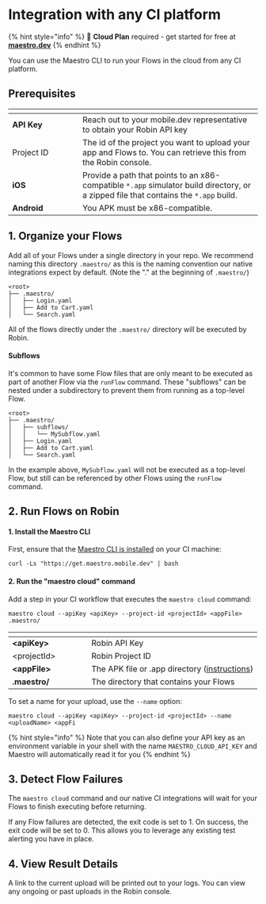 # Integration with any CI platform

{% hint style="info" %}
🚀 **Cloud Plan** required - get started for free at [**maestro.dev**](https://www.maestro.dev/)
{% endhint %}

You can use the Maestro CLI to run your Flows in the cloud from any CI platform.

## Prerequisites

<table data-header-hidden><thead><tr><th width="126"></th><th></th></tr></thead><tbody><tr><td><strong>API Key</strong></td><td>Reach out to your mobile.dev representative to obtain your Robin API key</td></tr><tr><td>Project ID</td><td>The id of the project you want to upload your app and Flows to. You can retrieve this from the Robin console.</td></tr><tr><td><strong>iOS</strong></td><td>Provide a path that points to an x86-compatible <code>*.app</code> simulator build directory, or a zipped file that contains the <code>*.app</code> build.</td></tr><tr><td><strong>Android</strong></td><td>You APK must be x86-compatible.</td></tr></tbody></table>

## 1.  Organize your Flows

Add all of your Flows under a single directory in your repo. We recommend naming this directory `.maestro/`  as this is the naming convention our native integrations expect by default. (Note the "." at the beginning of `.maestro/`)

```
<root>
├── .maestro/
│   ├── Login.yaml
│   ├── Add to Cart.yaml
│   └── Search.yaml
```

All of the flows directly under the `.maestro/` directory will be executed by Robin.

#### Subflows

It's common to have some Flow files that are only meant to be executed as part of another Flow via the `runFlow` command. These "subflows" can be nested under a subdirectory to prevent them from running as a top-level Flow.

```
<root>
├── .maestro/
│   ├── subflows/
│   │   └── MySubflow.yaml
│   ├── Login.yaml
│   ├── Add to Cart.yaml
│   └── Search.yaml
```

In the example above, `MySubflow.yaml` will not be executed as a top-level Flow, but still can be referenced by other Flows using the `runFlow` command.

## 2. Run Flows on Robin

#### 1. Install the Maestro CLI

First, ensure that the [Maestro CLI is installed](../../getting-started/installing-maestro/) on your CI machine:

```shell
curl -Ls "https://get.maestro.mobile.dev" | bash
```

#### 2. Run the "maestro cloud" command

Add a step in your CI workflow that executes the `maestro cloud` command:

```
maestro cloud --apiKey <apiKey> --project-id <projectId> <appFile> .maestro/
```

<table data-header-hidden><thead><tr><th width="144"></th><th></th></tr></thead><tbody><tr><td><strong>&#x3C;apiKey></strong></td><td>Robin API Key</td></tr><tr><td>&#x3C;projectId></td><td>Robin Project ID</td></tr><tr><td><strong>&#x3C;appFile></strong></td><td>The APK file or .app directory (<a href="../reference/build-your-app-for-cloud.md">instructions</a>)</td></tr><tr><td><strong>.maestro/</strong></td><td>The directory that contains your Flows</td></tr></tbody></table>

To set a name for your upload, use the `--name` option:

```
maestro cloud --apiKey <apiKey> --project-id <projectId> --name <uploadName> <appFi
```

{% hint style="info" %}
Note that you can also define your API key as an environment variable in your shell with the name `MAESTRO_CLOUD_API_KEY` and Maestro will automatically read it for you
{% endhint %}

## 3. Detect Flow Failures

The `maestro cloud` command and our native CI integrations will wait for your Flows to finish executing before returning.

If any Flow failures are detected, the exit code is set to 1. On success, the exit code will be set to 0. This allows you to leverage any existing test alerting you have in place.

## 4. View Result Details

A link to the current upload will be printed out to your logs. You can view any ongoing or past uploads in the Robin console.
